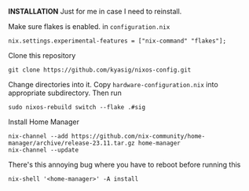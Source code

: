 **INSTALLATION**
Just for me in case I need to reinstall.

Make sure flakes is enabled. 
in ``configuration.nix``
```
nix.settings.experimental-features = ["nix-command" "flakes"];
```

Clone this repository
```
git clone https://github.com/kyasig/nixos-config.git
```

Change directories into it. Copy ``hardware-configuration.nix`` into appropriate subdirectory. Then run
```
sudo nixos-rebuild switch --flake .#sig
```

Install Home Manager
```
nix-channel --add https://github.com/nix-community/home-manager/archive/release-23.11.tar.gz home-manager
nix-channel --update
```

There's this annoying bug where you have to reboot before running this
```
nix-shell '<home-manager>' -A install
```
